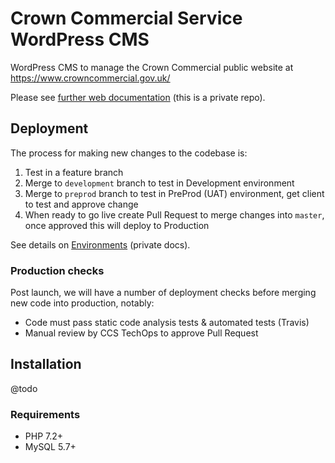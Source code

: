 # Crown Commercial Service WordPress CMS

WordPress CMS to manage the Crown Commercial public website at https://www.crowncommercial.gov.uk/

Please see [further web documentation](https://github.com/Crown-Commercial-Service/ccsweb-docs/tree/master/web) (this is a private repo).

## Deployment

The process for making new changes to the codebase is:

1. Test in a feature branch
2. Merge to `development` branch to test in Development environment
3. Merge to `preprod` branch to test in PreProd (UAT) environment, get client to test and approve change
4. When ready to go live create Pull Request to merge changes into `master`, once approved this will deploy to Production

See details on [Environments](https://github.com/Crown-Commercial-Service/ccsweb-docs/blob/master/web/ENVIRONMENTS.md) (private docs).

### Production checks

Post launch, we will have a number of deployment checks before merging new code into production, notably:

* Code must pass static code analysis tests & automated tests (Travis)
* Manual review by CCS TechOps to approve Pull Request

## Installation

@todo

### Requirements

* PHP 7.2+
* MySQL 5.7+ 
